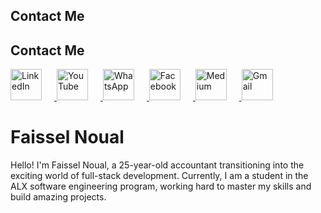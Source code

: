 ## Contact Me
## Contact Me

<a href="https://www.linkedin.com/in/faissel-noual-8b81ab20b/" target="_blank" rel="noreferrer">
  <img src="https://raw.githubusercontent.com/danielcranney/readme-generator/main/public/icons/socials/linkedin.svg" width="50" height="50" alt="LinkedIn" style="margin-right: 20px;" />
</a>

<a href="https://www.youtube.com/channel/faisselnoual" target="_blank" rel="noreferrer">
  <img src="https://raw.githubusercontent.com/danielcranney/readme-generator/main/public/icons/socials/youtube.svg" width="50" height="50" alt="YouTube" style="margin-right: 20px;" />
</a>

<a href="https://wa.me/+212777840918" target="_blank" rel="noreferrer">
  <img src="https://upload.wikimedia.org/wikipedia/commons/6/6b/WhatsApp.svg" width="50" height="50" alt="WhatsApp" style="margin-right: 20px;" />
</a>

<a href="https://www.facebook.com/faisselnoual" target="_blank" rel="noreferrer">
  <img src="https://raw.githubusercontent.com/danielcranney/readme-generator/main/public/icons/socials/facebook.svg" width="50" height="50" alt="Facebook" style="margin-right: 20px;" />
</a>

<a href="https://medium.com/@noualfaissel" target="_blank" rel="noreferrer">
  <img src="https://raw.githubusercontent.com/danielcranney/readme-generator/main/public/icons/socials/medium.svg" width="50" height="50" alt="Medium" style="margin-right: 20px;" />
</a>

<a href="mailto:Noualfaissel@gmail.com" target="_blank" rel="noreferrer">
  <img src="https://upload.wikimedia.org/wikipedia/commons/4/4e/Gmail_Icon.png" width="50" height="50" alt="Gmail" />
</a>

# Faissel Noual

Hello! I'm Faissel Noual,
a 25-year-old accountant transitioning into the exciting world of full-stack development. Currently,
I am a student in the ALX software engineering program, working hard to master my skills and build amazing projects.





